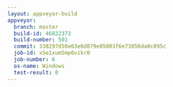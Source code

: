 ```yaml
---
layout: appveyor-build
appveyor:
  branch: master
  build-id: 46822373
  build-number: 501
  commit: 338297d50a63e6d879e85003f6e73856da0c895c
  job-id: x5e1xum5mp6vikr0
  job-number: 6
  os-name: Windows
  test-result: 0
---
```


